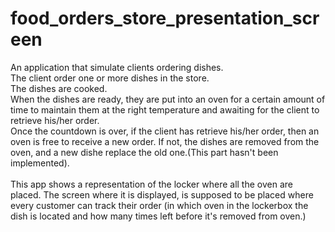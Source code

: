 # food_orders_store_presentation_screen

An application that simulate clients ordering dishes.<br />
The client order one or more dishes in the store.<br />
The dishes are cooked.<br />
When the dishes are ready, they are put into an oven for a certain amount of time
to maintain them at the right temperature and awaiting for the client to retrieve his/her order.<br />
Once the countdown is over, if the client has retrieve his/her order, then an oven is free to receive a new order. If not, the dishes are removed from the oven, and a new dishe replace the old one.(This part hasn't been implemented).<br /><br />
This app shows a representation of the locker where all the oven are placed. The screen where it is displayed, is supposed to be placed where every customer can track their order (in which oven in the lockerbox the dish is located and how many times left before it's removed from oven.)
